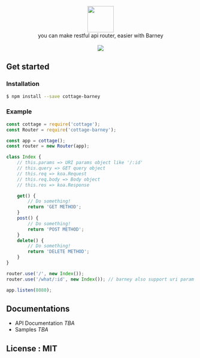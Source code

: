 <p align="center">
    <img height="70" src="https://cloud.githubusercontent.com/assets/14465407/26382772/b991861e-4069-11e7-99fe-bb90e885b5b7.png"/><br>
    <span style>you can make restful api router, easier with Barney</span><br><br>
    <a href="https://github.com/h4wldev/cardly/blob/master/LICENSE"><img src="https://img.shields.io/github/license/mashape/apistatus.svg?style=flat-square"></a>
</p>

## Get started
### Installation
```bash
$ npm install --save cottage-barney
```

### Example
```js
const cottage = require('cottage');
const Router = require('cottage-barney');

const app = cottage();
const router = new Router(app);

class Index {
    // this.params => URI params object like '/:id'
    // this.query => GET query object
    // this.req => koa.Request
    // this.req.body => Body object
    // this.res => koa.Response

    get() {
        // Do something!
        return 'GET METHOD';
    }
    post() {
        // Do something!
        return 'POST METHOD';
    }
    delete() {
        // Do something!
        return 'DELETE METHOD';
    }
}

router.use('/', new Index());
router.use('/what/:id', new Index()); // barney also support uri param

app.listen(8080);
```

## Documentations
- API Documentation *TBA*
- Samples *TBA*

## License : MIT

